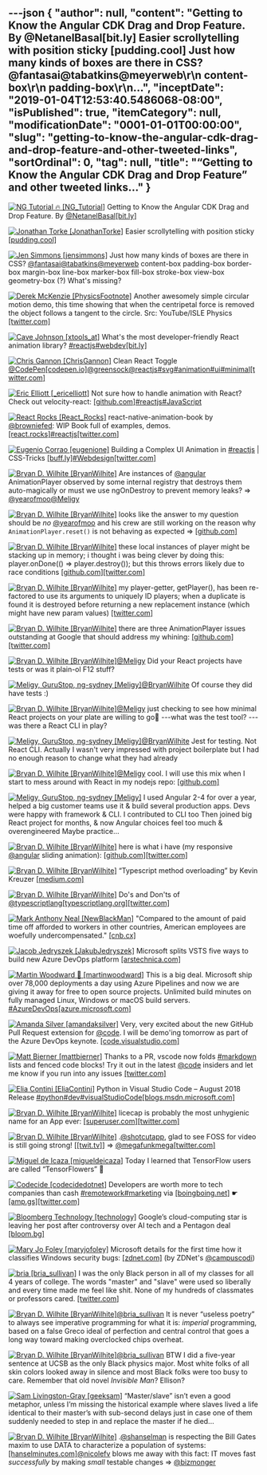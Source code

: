 ---json
{
  "author": null,
  "content": "Getting to Know the Angular CDK Drag and Drop Feature. By @NetanelBasal[bit.ly] Easier scrollytelling with position sticky [pudding.cool] Just how many kinds of boxes are there in CSS? @fantasai@tabatkins@meyerweb\r\n content-box\r\n            padding-box\r\n...",
  "inceptDate": "2019-01-04T12:53:40.5486068-08:00",
  "isPublished": true,
  "itemCategory": null,
  "modificationDate": "0001-01-01T00:00:00",
  "slug": "getting-to-know-the-angular-cdk-drag-and-drop-feature-and-other-tweeted-links",
  "sortOrdinal": 0,
  "tag": null,
  "title": "“Getting to Know the Angular CDK Drag and Drop Feature” and other tweeted links…"
}
---

[<img alt="NG Tutorial 🔥 [NG_Tutorial]" src="https://songhay.blob.core.windows.net:443/shared-social-twitter/NG_Tutorial.jpg">](https://twitter.com/NG_Tutorial) Getting to Know the Angular CDK Drag and Drop Feature. By [@NetanelBasal](http://twitter.com/@NetanelBasal)[[bit.ly]](http://bit.ly/2N7nML8)

[<img alt="Jonathan Torke [JonathanTorke]" src="https://songhay.blob.core.windows.net:443/shared-social-twitter/JonathanTorke.jpg">](https://t.co/0XkdgvQwZp) Easier scrollytelling with position sticky [[pudding.cool]](https://pudding.cool/process/scrollytelling-sticky/)

[<img alt="Jen Simmons [jensimmons]" src="https://songhay.blob.core.windows.net:443/shared-social-twitter/jensimmons.jpg">](https://t.co/8FEcRMJN4d) Just how many kinds of boxes are there in CSS? [@fantasai](http://twitter.com/@fantasai)[@tabatkins](http://twitter.com/@tabatkins)[@meyerweb](http://twitter.com/@meyerweb) content-box padding-box border-box margin-box line-box marker-box fill-box stroke-box view-box geometry-box (?) What's missing? 

[<img alt="Derek McKenzie [PhysicsFootnote]" src="https://songhay.blob.core.windows.net:443/shared-social-twitter/PhysicsFootnote.jpg">](https://twitter.com/PhysicsFootnote) Another awesomely simple circular motion demo, this time showing that when the centripetal force is removed the object follows a tangent to the circle. Src: YouTube/ISLE Physics [[twitter.com]](https://twitter.com/PhysicsFootnote/status/1038262980419280896/photo/1)

[<img alt="Cave Johnson [xtools_at]" src="https://songhay.blob.core.windows.net:443/shared-social-twitter/xtools_at.jpg">](https://t.co/NyC3LIcCzk) What's the most developer-friendly React animation library? [#reactjs](http://twitter.com/search?q='%23reactjs)[#webdev](http://twitter.com/search?q='%23webdev)[[bit.ly]](http://bit.ly/2M9g5PR)

[<img alt="Chris Gannon [ChrisGannon]" src="https://songhay.blob.core.windows.net:443/shared-social-twitter/ChrisGannon.jpg">](https://t.co/qu1v7gUoF2) Clean React Toggle [@CodePen](http://twitter.com/@CodePen)[[codepen.io]](https://codepen.io/chrisgannon/pen/mqjjvx)[@greensock](http://twitter.com/@greensock)[@reactjs](http://twitter.com/@reactjs)[#svg](http://twitter.com/search?q='%23svg)[#animation](http://twitter.com/search?q='%23animation)[#ui](http://twitter.com/search?q='%23ui)[#minimal](http://twitter.com/search?q='%23minimal)[[twitter.com]](https://twitter.com/ChrisGannon/status/965516460113252352/photo/1)

[<img alt="Eric Elliott [_ericelliott]" src="https://songhay.blob.core.windows.net:443/shared-social-twitter/_ericelliott.jpeg">](https://t.co/u7GMqCSBmo) Not sure how to handle animation with React? Check out velocity-react: [[github.com]](https://github.com/twitter-fabric/velocity-react)[#reactjs](http://twitter.com/search?q='%23reactjs)[#JavaScript](http://twitter.com/search?q='%23JavaScript)

[<img alt="React Rocks [React_Rocks]" src="https://songhay.blob.core.windows.net:443/shared-social-twitter/React_Rocks.png">](https://t.co/l2giAtc8t1) react-native-animation-book by [@browniefed](http://twitter.com/@browniefed): WIP Book full of examples, demos. [[react.rocks]](https://react.rocks/example/react-native-animation-book)[#reactjs](http://twitter.com/search?q='%23reactjs)[[twitter.com]](https://twitter.com/React_Rocks/status/743765771478654976/video/1)

[<img alt="Eugenio Corrao [eugenione]" src="https://songhay.blob.core.windows.net:443/shared-social-twitter/eugenione.jpeg">](https://t.co/mFnlGHI58o) Building a Complex UI Animation in [#reactjs](http://twitter.com/search?q='%23reactjs) | CSS-Tricks [[buff.ly]](https://buff.ly/2Ldj6iK)[#Webdesign](http://twitter.com/search?q='%23Webdesign)[[twitter.com]](https://twitter.com/eugenione/status/1039123848543780864/photo/1)

[<img alt="Bryan D. Wilhite [BryanWilhite]" src="https://songhay.blob.core.windows.net:443/shared-social-twitter/BryanWilhite.jpeg">](http://t.co/UNdqV0Z1zz) Are instances of [@angular](http://twitter.com/@angular) AnimationPlayer observed by some internal registry that destroys them auto-magically or must we use ngOnDestroy to prevent memory leaks? =&gt; [@yearofmoo](http://twitter.com/@yearofmoo)[@Meligy](http://twitter.com/@Meligy)

[<img alt="Bryan D. Wilhite [BryanWilhite]" src="https://songhay.blob.core.windows.net:443/shared-social-twitter/BryanWilhite.jpeg">](http://t.co/UNdqV0Z1zz) looks like the answer to my question should be _no_ [@yearofmoo](http://twitter.com/@yearofmoo) and his crew are still working on the reason why `AnimationPlayer.reset()` is not behaving as expected =&gt; [[github.com]](https://github.com/angular/angular/issues/18789#issuecomment-419694628)

[<img alt="Bryan D. Wilhite [BryanWilhite]" src="https://songhay.blob.core.windows.net:443/shared-social-twitter/BryanWilhite.jpeg">](http://t.co/UNdqV0Z1zz) these local instances of player might be stacking up in memory; i thought i was being clever by doing this: player.onDone(() =&gt; player.destroy()); but this throws errors likely due to race conditions [[github.com]](https://github.com/BryanWilhite/unicorn-whale/issues/6#issuecomment-419557259)[[twitter.com]](https://twitter.com/BryanWilhite/status/1038164661944823808/photo/1)

[<img alt="Bryan D. Wilhite [BryanWilhite]" src="https://songhay.blob.core.windows.net:443/shared-social-twitter/BryanWilhite.jpeg">](http://t.co/UNdqV0Z1zz) my player-getter, getPlayer(), has been re-factored to use its arguments to uniquely ID players; when a duplicate is found it is destroyed before returning a new replacement instance (which might have new param values) [[twitter.com]](https://twitter.com/BryanWilhite/status/1038306363737141249/photo/1)

[<img alt="Bryan D. Wilhite [BryanWilhite]" src="https://songhay.blob.core.windows.net:443/shared-social-twitter/BryanWilhite.jpeg">](http://t.co/UNdqV0Z1zz) there are three AnimationPlayer issues outstanding at Google that should address my whining: [[github.com]](https://github.com/angular/angular/search?q=AnimationPlayer&type=Issues)[[twitter.com]](https://twitter.com/BryanWilhite/status/1038679913220399104/photo/1)

[<img alt="Bryan D. Wilhite [BryanWilhite]" src="https://songhay.blob.core.windows.net:443/shared-social-twitter/BryanWilhite.jpeg">](http://t.co/UNdqV0Z1zz)[@Meligy](http://twitter.com/@Meligy) Did your React projects have tests or was it plain-ol F12 stuff? 

[<img alt="Meligy, GuruStop, ng-sydney [Meligy]" src="https://songhay.blob.core.windows.net:443/shared-social-twitter/Meligy.jpeg">](https://t.co/l318930X1B)[@BryanWilhite](http://twitter.com/@BryanWilhite) Of course they did have tests :) 

[<img alt="Bryan D. Wilhite [BryanWilhite]" src="https://songhay.blob.core.windows.net:443/shared-social-twitter/BryanWilhite.jpeg">](http://t.co/UNdqV0Z1zz)[@Meligy](http://twitter.com/@Meligy) just checking to see how minimal React projects on your plate are willing to go🤠 ---what was the test tool? ---was there a React CLI in play? 

[<img alt="Meligy, GuruStop, ng-sydney [Meligy]" src="https://songhay.blob.core.windows.net:443/shared-social-twitter/Meligy.jpeg">](https://t.co/l318930X1B)[@BryanWilhite](http://twitter.com/@BryanWilhite) Jest for testing. Not React CLI. Actually I wasn't very impressed with project boilerplate but I had no enough reason to change what they had already 

[<img alt="Bryan D. Wilhite [BryanWilhite]" src="https://songhay.blob.core.windows.net:443/shared-social-twitter/BryanWilhite.jpeg">](http://t.co/UNdqV0Z1zz)[@Meligy](http://twitter.com/@Meligy) cool. I will use this mix when I start to mess around with React in my nodejs repo: [[github.com]](https://github.com/BryanWilhite/nodejs)

[<img alt="Meligy, GuruStop, ng-sydney [Meligy]" src="https://songhay.blob.core.windows.net:443/shared-social-twitter/Meligy.jpeg">](https://t.co/l318930X1B) I used Angular 2-4 for over a year, helped a big customer teams use it &amp; build several production apps. Devs were happy with framework &amp; CLI. I contributed to CLI too Then joined big React project for months, &amp; now Angular choices feel too much &amp; overengineered Maybe practice… 

[<img alt="Bryan D. Wilhite [BryanWilhite]" src="https://songhay.blob.core.windows.net:443/shared-social-twitter/BryanWilhite.jpeg">](http://t.co/UNdqV0Z1zz) here is what i have (my responsive [@angular](http://twitter.com/@angular) sliding animation): [[github.com]](https://github.com/BryanWilhite/Songhay.Dashboard/issues/16)[[twitter.com]](https://twitter.com/BryanWilhite/status/1044034245696483330/photo/1)

[<img alt="Bryan D. Wilhite [BryanWilhite]" src="https://songhay.blob.core.windows.net:443/shared-social-twitter/BryanWilhite.jpeg">](http://t.co/UNdqV0Z1zz) “Typescript method overloading” by Kevin Kreuzer [[medium.com]](https://medium.com/@kevinkreuzer/typescript-method-overloading-c256dd63245a)

[<img alt="Bryan D. Wilhite [BryanWilhite]" src="https://songhay.blob.core.windows.net:443/shared-social-twitter/BryanWilhite.jpeg">](http://t.co/UNdqV0Z1zz) Do's and Don'ts of [@typescriptlang](http://twitter.com/@typescriptlang)[[typescriptlang.org]](https://www.typescriptlang.org/docs/handbook/declaration-files/do-s-and-don-ts.html)[[twitter.com]](https://twitter.com/BryanWilhite/status/1038171340417552384/photo/1)

[<img alt="Mark Anthony Neal [NewBlackMan]" src="https://songhay.blob.core.windows.net:443/shared-social-twitter/NewBlackMan.jpg">](https://t.co/JN6Hu0tKeH) "Compared to the amount of paid time off afforded to workers in other countries, American employees are woefully undercompensated." [[cnb.cx]](https://cnb.cx/2vLiVVS)

[<img alt="Jacob Jedryszek [JakubJedryszek]" src="https://songhay.blob.core.windows.net:443/shared-social-twitter/JakubJedryszek.jpg">](https://t.co/OdJs1nqtwW) Microsoft splits VSTS five ways to build new Azure DevOps platform [[arstechnica.com]](https://arstechnica.com/gadgets/2018/09/azure-devops-gives-developers-the-tools-they-need-to-make-their-own-vsts/)

[<img alt="Martin Woodward 🚀 [martinwoodward]" src="https://songhay.blob.core.windows.net:443/shared-social-twitter/martinwoodward.jpg">](https://t.co/pItAwFjaZK) This is a big deal. Microsoft ship over 78,000 deployments a day using Azure Pipelines and now we are giving it away for free to open source projects. Unlimited build minutes on fully managed Linux, Windows or macOS build servers. [#AzureDevOps](http://twitter.com/search?q='%23AzureDevOps)[[azure.microsoft.com]](https://azure.microsoft.com/blog/announcing-azure-pipelines-with-unlimited-ci-cd-minutes-for-open-source/)

[<img alt="Amanda Silver [amandaksilver]" src="https://songhay.blob.core.windows.net:443/shared-social-twitter/amandaksilver.jpg">](https://twitter.com/amandaksilver) Very, very excited about the new GitHub Pull Request extension for [@code](http://twitter.com/@code). I will be demo'ing tomorrow as part of the Azure DevOps keynote. [[code.visualstudio.com]](https://code.visualstudio.com/blogs/2018/09/10/introducing-github-pullrequests)

[<img alt="Matt Bierner [mattbierner]" src="https://songhay.blob.core.windows.net:443/shared-social-twitter/mattbierner.jpg">](https://t.co/NnCC3iFhHa) Thanks to a PR, vscode now folds [#markdown](http://twitter.com/search?q='%23markdown) lists and fenced code blocks! Try it out in the latest [@code](http://twitter.com/@code) insiders and let me know if you run into any issues [[twitter.com]](https://twitter.com/mattbierner/status/1039186524238053383/photo/1)

[<img alt="Elia Contini [EliaContini]" src="https://songhay.blob.core.windows.net:443/shared-social-twitter/EliaContini.jpg">](https://t.co/RKkhzQ7kT4) Python in Visual Studio Code – August 2018 Release [#python](http://twitter.com/search?q='%23python)[#dev](http://twitter.com/search?q='%23dev)[#visualStudioCode](http://twitter.com/search?q='%23visualStudioCode)[[blogs.msdn.microsoft.com]](https://blogs.msdn.microsoft.com/pythonengineering/2018/09/05/python-in-visual-studio-code-august-2018-release/)

[<img alt="Bryan D. Wilhite [BryanWilhite]" src="https://songhay.blob.core.windows.net:443/shared-social-twitter/BryanWilhite.jpeg">](http://t.co/UNdqV0Z1zz) licecap is probably the most unhygienic name for an App ever: [[superuser.com]](https://superuser.com/a/657800)[[twitter.com]](https://twitter.com/BryanWilhite/status/1039323504921915393/photo/1)

[<img alt="Bryan D. Wilhite [BryanWilhite]" src="https://songhay.blob.core.windows.net:443/shared-social-twitter/BryanWilhite.jpeg">](http://t.co/UNdqV0Z1zz) .[@shotcutapp](http://twitter.com/@shotcutapp), glad to see FOSS for video is still going strong! [[[twit.tv]](https://twit.tv/shows/floss-weekly/episodes/493)] =&gt; [@megafunkmega](http://twitter.com/@megafunkmega)[[twitter.com]](https://twitter.com/BryanWilhite/status/1039669535538786304/photo/1)

[<img alt="Miguel de Icaza [migueldeicaza]" src="https://songhay.blob.core.windows.net:443/shared-social-twitter/migueldeicaza.png">](https://t.co/W8ndBXhQVx) Today I learned that TensorFlow users are called “TensorFlowers” 🌺 

[<img alt="Codecide [codecidedotnet]" src="https://songhay.blob.core.windows.net:443/shared-social-twitter/codecidedotnet.jpg">](https://t.co/v7FfqHztOS) Developers are worth more to tech companies than cash [#remotework](http://twitter.com/search?q='%23remotework)[#marketing](http://twitter.com/search?q='%23marketing) via [[boingboing.net]](http://boingboing.net) ☛ [[amp.gs]](http://amp.gs/yU28)[[twitter.com]](https://twitter.com/codecidedotnet/status/1039051613246238720/photo/1)

[<img alt="Bloomberg Technology [technology]" src="https://songhay.blob.core.windows.net:443/shared-social-twitter/technology.jpg">](https://t.co/g5FcHER6Jd) Google’s cloud-computing star is leaving her post after controversy over AI tech and a Pentagon deal [[bloom.bg]](https://bloom.bg/2CI0EyS)

[<img alt="Mary Jo Foley [maryjofoley]" src="https://songhay.blob.core.windows.net:443/shared-social-twitter/maryjofoley.png">](http://t.co/qJf6Vbi9nq) Microsoft details for the first time how it classifies Windows security bugs: [[zdnet.com]](https://www.zdnet.com/article/microsoft-details-for-the-first-time-how-it-classifies-windows-security-bugs/) (by ZDNet's [@campuscodi](http://twitter.com/@campuscodi)) 

[<img alt="bria [bria_sullivan]" src="https://songhay.blob.core.windows.net:443/shared-social-twitter/bria_sullivan.jpg">](https://t.co/4ESF232CBr) I was the only Black person in all of my classes for all 4 years of college. The words "master" and "slave" were used so liberally and every time made me feel like shit. None of my hundreds of classmates or professors cared. [[twitter.com]](https://twitter.com/sethvargo/status/1037832137905524737)

[<img alt="Bryan D. Wilhite [BryanWilhite]" src="https://songhay.blob.core.windows.net:443/shared-social-twitter/BryanWilhite.jpeg">](http://t.co/UNdqV0Z1zz)[@bria_sullivan](http://twitter.com/@bria_sullivan) It is never “useless poetry” to always see imperative programming for what it is: *imperial* programming, based on a false Greco ideal of perfection and central control that goes a long way toward making overclocked chips overheat. 

[<img alt="Bryan D. Wilhite [BryanWilhite]" src="https://songhay.blob.core.windows.net:443/shared-social-twitter/BryanWilhite.jpeg">](http://t.co/UNdqV0Z1zz)[@bria_sullivan](http://twitter.com/@bria_sullivan) BTW I did a five-year sentence at UCSB as the only Black physics major. Most white folks of all skin colors looked away in silence and most Black folks were too busy to care. Remember that old novel _Invisible Man_? Ellison? 

[<img alt="Sam Livingston-Gray [geeksam]" src="https://songhay.blob.core.windows.net:443/shared-social-twitter/geeksam.jpg">](https://t.co/5FM3ueGYKm) “Master/slave” isn’t even a good metaphor, unless I’m missing the historical example where slaves lived a life identical to their master’s with sub-second delays just in case one of them suddenly needed to step in and replace the master if he died... 

[<img alt="Bryan D. Wilhite [BryanWilhite]" src="https://songhay.blob.core.windows.net:443/shared-social-twitter/BryanWilhite.jpeg">](http://t.co/UNdqV0Z1zz) .[@shanselman](http://twitter.com/@shanselman) is respecting the Bill Gates maxim to use DATA to characterize a population of systems: [[hanselminutes.com]](https://hanselminutes.com/648/accelerate-the-state-of-dev-ops-with-dr-nicole-forsgren)[@nicolefv](http://twitter.com/@nicolefv) blows me away with this fact: IT moves fast _successfully_ by making *small* testable changes =&gt; [@bizmonger](http://twitter.com/@bizmonger)
